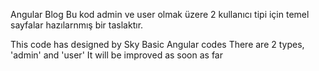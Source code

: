 Angular Blog
Bu kod admin ve user olmak üzere 2 kullanıcı tipi için temel sayfalar hazılarnmış bir taslaktır.

This code has designed by Sky
Basic Angular codes
There are 2 types, 'admin' and 'user'
It will be improved as soon as far 
